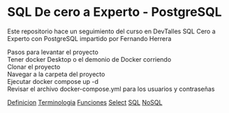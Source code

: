 # SQL De cero a Experto - PostgreSQL
Este repositorio hace un seguimiento del curso en DevTalles SQL Cero a Experto con PostgreSQL impartido por Fernando Herrera 

Pasos para levantar el proyecto  
Tener docker Desktop o el demonio de Docker corriendo  
Clonar el proyecto  
Navegar a la carpeta del proyecto  
Ejecutar docker compose up -d  
Revisar el archivo docker-compose.yml para los usuarios y contraseñas 


[Definicion](Anexos/Introducción/2.PNG)
[Terminologia](Anexos/Terminología%20y%20Estructura/Terminología.PNG)
[Funciones](Anexos/Terminología%20y%20Estructura/Funciones.PNG)
[Select](Anexos/Terminología%20y%20Estructura/Estructura%20de%20un%20SELECT.PNG)
[SQL](Anexos/Introducción/2.PNG)
[NoSQL](Anexos/Introducción/2.PNG)
